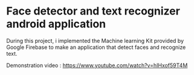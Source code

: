 # Face detector and text recognizer android application
 During this project, i implemented the Machine learning Kit provided by Google Firebase to make an application that detect faces and recognize text.
 
Demonstration video :
https://www.youtube.com/watch?v=hIHxof59T4M
